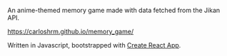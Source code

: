 An anime-themed memory game made with data fetched from the Jikan API.

https://carloshrm.github.io/memory_game/

Written in Javascript, bootstrapped with [Create React App](https://github.com/facebook/create-react-app).
